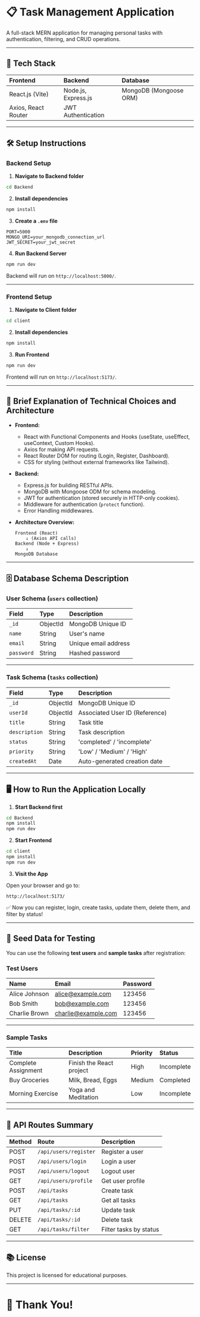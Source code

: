 # 📋 Task Management Application

A full-stack MERN application for managing personal tasks with authentication, filtering, and CRUD operations.

---

## 🚀 Tech Stack

| Frontend      | Backend        | Database |
| :------------ | :------------- | :------- |
| React.js (Vite) | Node.js, Express.js | MongoDB (Mongoose ORM) |
| Axios, React Router | JWT Authentication | |

---

## 🛠 Setup Instructions

### Backend Setup

1. **Navigate to Backend folder**

```bash
cd Backend
```

2. **Install dependencies**

```bash
npm install
```

3. **Create a `.env` file**

```env
PORT=5000
MONGO_URI=your_mongodb_connection_url
JWT_SECRET=your_jwt_secret
```

4. **Run Backend Server**

```bash
npm run dev
```

Backend will run on `http://localhost:5000/`.

---

### Frontend Setup

1. **Navigate to Client folder**

```bash
cd client
```

2. **Install dependencies**

```bash
npm install
```

3. **Run Frontend**

```bash
npm run dev
```

Frontend will run on `http://localhost:5173/`.

---

## 🧩 Brief Explanation of Technical Choices and Architecture

- **Frontend:**  
  - React with Functional Components and Hooks (useState, useEffect, useContext, Custom Hooks).
  - Axios for making API requests.
  - React Router DOM for routing (Login, Register, Dashboard).
  - CSS for styling (without external frameworks like Tailwind).
  
- **Backend:**  
  - Express.js for building RESTful APIs.
  - MongoDB with Mongoose ODM for schema modeling.
  - JWT for authentication (stored securely in HTTP-only cookies).
  - Middleware for authentication (`protect` function).
  - Error Handling middlewares.

- **Architecture Overview:**
  ```
  Frontend (React)
      ↓ (Axios API calls)
  Backend (Node + Express)
      ↓
  MongoDB Database
  ```

---

## 🗄️ Database Schema Description

### User Schema (`users` collection)

| Field     | Type    | Description          |
| :-------- | :------ | :------------------- |
| `_id`     | ObjectId | MongoDB Unique ID     |
| `name`    | String  | User's name            |
| `email`   | String  | Unique email address   |
| `password`| String  | Hashed password        |

---

### Task Schema (`tasks` collection)

| Field        | Type     | Description               |
| :----------- | :------- | :------------------------ |
| `_id`        | ObjectId | MongoDB Unique ID          |
| `userId`     | ObjectId | Associated User ID (Reference) |
| `title`      | String   | Task title                 |
| `description`| String   | Task description           |
| `status`     | String   | 'completed' / 'incomplete' |
| `priority`   | String   | 'Low' / 'Medium' / 'High'  |
| `createdAt`  | Date     | Auto-generated creation date |

---

## 🖥️ How to Run the Application Locally

1. **Start Backend first**

```bash
cd Backend
npm install
npm run dev
```

2. **Start Frontend**

```bash
cd client
npm install
npm run dev
```

3. **Visit the App**

Open your browser and go to:

```
http://localhost:5173/
```

✅ Now you can register, login, create tasks, update them, delete them, and filter by status!

---

## 🌱 Seed Data for Testing

You can use the following **test users** and **sample tasks** after registration:

### Test Users

| Name         | Email               | Password  |
| :----------- | :------------------- | :-------- |
| Alice Johnson | alice@example.com    | 123456    |
| Bob Smith     | bob@example.com      | 123456    |
| Charlie Brown | charlie@example.com  | 123456    |

---

### Sample Tasks

| Title               | Description              | Priority | Status     |
| :------------------ | :------------------------ | :------- | :--------- |
| Complete Assignment | Finish the React project   | High     | Incomplete |
| Buy Groceries       | Milk, Bread, Eggs          | Medium   | Completed  |
| Morning Exercise    | Yoga and Meditation        | Low      | Incomplete |

---

## 📌 API Routes Summary

| Method | Route                   | Description         |
| :----- | :---------------------- | :------------------ |
| POST   | `/api/users/register`    | Register a user     |
| POST   | `/api/users/login`       | Login a user        |
| POST   | `/api/users/logout`      | Logout user         |
| GET    | `/api/users/profile`     | Get user profile    |
| POST   | `/api/tasks`             | Create task         |
| GET    | `/api/tasks`             | Get all tasks       |
| PUT    | `/api/tasks/:id`         | Update task         |
| DELETE | `/api/tasks/:id`         | Delete task         |
| GET    | `/api/tasks/filter`      | Filter tasks by status |

---

## 📚 License

This project is licensed for educational purposes.

---

# 🎉 Thank You!
